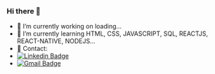 ### Hi there 👋




- 🔭 I’m currently working on loading...
- 🌱 I’m currently learning HTML, CSS, JAVASCRIPT, SQL, REACTJS, REACT-NATIVE, NODEJS...
- 📲 Contact:
- [![Linkedin Badge](https://img.shields.io/badge/-Paulo%20Caldi-blue?style=flat-square&logo=Linkedin&logoColor=white&link=https://www.linkedin.com/in/pcaldi/)](https://www.linkedin.com/in/pcaldi/)
- [![Gmail Badge](https://img.shields.io/badge/-pcaldi@gmail.com-c14438?style=flat-square&logo=Gmail&logoColor=white&link=mailto:pcaldi@gmail.com)](mailto:pcaldi@gmail.com)




